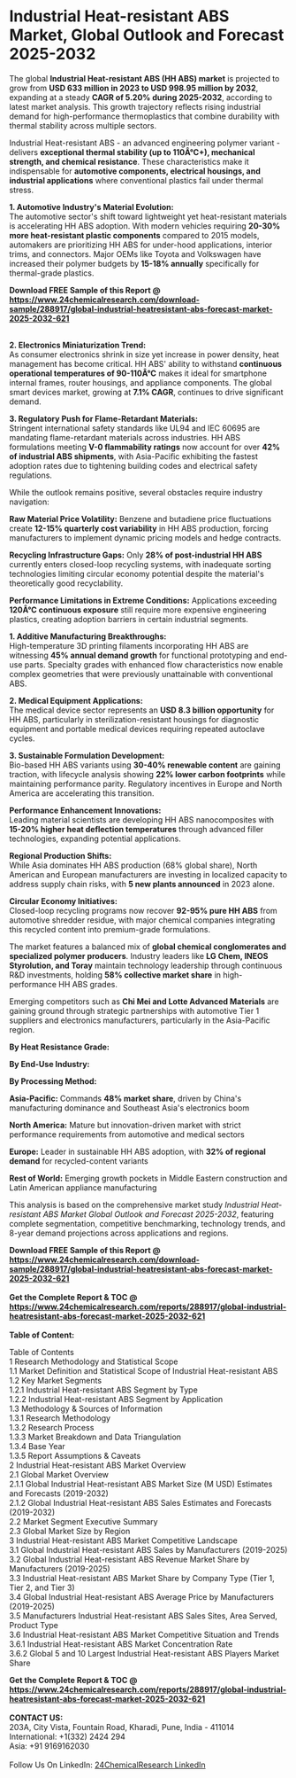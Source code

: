 <h1>Industrial Heat-resistant ABS Market, Global Outlook and Forecast 2025-2032</h1><p>The global <strong>Industrial Heat-resistant ABS (HH ABS) market</strong> is projected to grow from <strong>USD 633 million in 2023 to USD 998.95 million by 2032</strong>, expanding at a steady <strong>CAGR of 5.20% during 2025-2032</strong>, according to latest market analysis. This growth trajectory reflects rising industrial demand for high-performance thermoplastics that combine durability with thermal stability across multiple sectors.</p><p>Industrial Heat-resistant ABS - an advanced engineering polymer variant - delivers <strong>exceptional thermal stability (up to 110Â°C+), mechanical strength, and chemical resistance</strong>. These characteristics make it indispensable for <strong>automotive components, electrical housings, and industrial applications</strong> where conventional plastics fail under thermal stress.</p><p><strong>1. Automotive Industry's Material Evolution:</strong><br>
The automotive sector's shift toward lightweight yet heat-resistant materials is accelerating HH ABS adoption. With modern vehicles requiring <strong>20-30% more heat-resistant plastic components</strong> compared to 2015 models, automakers are prioritizing HH ABS for under-hood applications, interior trims, and connectors. Major OEMs like Toyota and Volkswagen have increased their polymer budgets by <strong>15-18% annually</strong> specifically for thermal-grade plastics.</p><div><b>Download FREE Sample of this Report @ 
            <a href="https://www.24chemicalresearch.com/download-sample/288917/global-industrial-heatresistant-abs-forecast-market-2025-2032-621">
            https://www.24chemicalresearch.com/download-sample/288917/global-industrial-heatresistant-abs-forecast-market-2025-2032-621</a></b></div><br><p><strong>2. Electronics Miniaturization Trend:</strong><br>
As consumer electronics shrink in size yet increase in power density, heat management has become critical. HH ABS' ability to withstand <strong>continuous operational temperatures of 90-110Â°C</strong> makes it ideal for smartphone internal frames, router housings, and appliance components. The global smart devices market, growing at <strong>7.1% CAGR</strong>, continues to drive significant demand.</p><p><strong>3. Regulatory Push for Flame-Retardant Materials:</strong><br>
Stringent international safety standards like UL94 and IEC 60695 are mandating flame-retardant materials across industries. HH ABS formulations meeting <strong>V-0 flammability ratings</strong> now account for over <strong>42% of industrial ABS shipments</strong>, with Asia-Pacific exhibiting the fastest adoption rates due to tightening building codes and electrical safety regulations.</p><p>While the outlook remains positive, several obstacles require industry navigation:</p><p><strong>Raw Material Price Volatility:</strong> Benzene and butadiene price fluctuations create <strong>12-15% quarterly cost variability</strong> in HH ABS production, forcing manufacturers to implement dynamic pricing models and hedge contracts.</p><p><strong>Recycling Infrastructure Gaps:</strong> Only <strong>28% of post-industrial HH ABS</strong> currently enters closed-loop recycling systems, with inadequate sorting technologies limiting circular economy potential despite the material's theoretically good recyclability.</p><p><strong>Performance Limitations in Extreme Conditions:</strong> Applications exceeding <strong>120Â°C continuous exposure</strong> still require more expensive engineering plastics, creating adoption barriers in certain industrial segments.</p><p><strong>1. Additive Manufacturing Breakthroughs:</strong><br>
High-temperature 3D printing filaments incorporating HH ABS are witnessing <strong>45% annual demand growth</strong> for functional prototyping and end-use parts. Specialty grades with enhanced flow characteristics now enable complex geometries that were previously unattainable with conventional ABS.</p><p><strong>2. Medical Equipment Applications:</strong><br>
The medical device sector represents an <strong>USD 8.3 billion opportunity</strong> for HH ABS, particularly in sterilization-resistant housings for diagnostic equipment and portable medical devices requiring repeated autoclave cycles.</p><p><strong>3. Sustainable Formulation Development:</strong><br>
Bio-based HH ABS variants using <strong>30-40% renewable content</strong> are gaining traction, with lifecycle analysis showing <strong>22% lower carbon footprints</strong> while maintaining performance parity. Regulatory incentives in Europe and North America are accelerating this transition.</p><p><strong>Performance Enhancement Innovations:</strong><br>
    Leading material scientists are developing HH ABS nanocomposites with <strong>15-20% higher heat deflection temperatures</strong> through advanced filler technologies, expanding potential applications.</p><p><strong>Regional Production Shifts:</strong><br>
    While Asia dominates HH ABS production (68% global share), North American and European manufacturers are investing in localized capacity to address supply chain risks, with <strong>5 new plants announced</strong> in 2023 alone.</p><p><strong>Circular Economy Initiatives:</strong><br>
    Closed-loop recycling programs now recover <strong>92-95% pure HH ABS</strong> from automotive shredder residue, with major chemical companies integrating this recycled content into premium-grade formulations.</p><p>The market features a balanced mix of <strong>global chemical conglomerates and specialized polymer producers</strong>. Industry leaders like <strong>LG Chem, INEOS Styrolution, and Toray</strong> maintain technology leadership through continuous R&amp;D investments, holding <strong>58% collective market share</strong> in high-performance HH ABS grades.</p><p>Emerging competitors such as <strong>Chi Mei and Lotte Advanced Materials</strong> are gaining ground through strategic partnerships with automotive Tier 1 suppliers and electronics manufacturers, particularly in the Asia-Pacific region.</p><p><strong>By Heat Resistance Grade:</strong></p><p><strong>By End-Use Industry:</strong></p><p><strong>By Processing Method:</strong></p><p><strong>Asia-Pacific:</strong> Commands <strong>48% market share</strong>, driven by China's manufacturing dominance and Southeast Asia's electronics boom</p><p><strong>North America:</strong> Mature but innovation-driven market with strict performance requirements from automotive and medical sectors</p><p><strong>Europe:</strong> Leader in sustainable HH ABS adoption, with <strong>32% of regional demand</strong> for recycled-content variants</p><p><strong>Rest of World:</strong> Emerging growth pockets in Middle Eastern construction and Latin American appliance manufacturing</p><p>This analysis is based on the comprehensive market study <em>Industrial Heat-resistant ABS Market Global Outlook and Forecast 2025-2032</em>, featuring complete segmentation, competitive benchmarking, technology trends, and 8-year demand projections across applications and regions.</p><div><b>Download FREE Sample of this Report @ 
            <a href="https://www.24chemicalresearch.com/download-sample/288917/global-industrial-heatresistant-abs-forecast-market-2025-2032-621">
            https://www.24chemicalresearch.com/download-sample/288917/global-industrial-heatresistant-abs-forecast-market-2025-2032-621</a></b></div><br><div><b>Get the Complete Report & TOC @ 
            <a href="https://www.24chemicalresearch.com/reports/288917/global-industrial-heatresistant-abs-forecast-market-2025-2032-621">
            https://www.24chemicalresearch.com/reports/288917/global-industrial-heatresistant-abs-forecast-market-2025-2032-621</a></b></div><br>
            <b>Table of Content:</b><p>Table of Contents<br />
1 Research Methodology and Statistical Scope<br />
1.1 Market Definition and Statistical Scope of Industrial Heat-resistant ABS<br />
1.2 Key Market Segments<br />
1.2.1 Industrial Heat-resistant ABS Segment by Type<br />
1.2.2 Industrial Heat-resistant ABS Segment by Application<br />
1.3 Methodology & Sources of Information<br />
1.3.1 Research Methodology<br />
1.3.2 Research Process<br />
1.3.3 Market Breakdown and Data Triangulation<br />
1.3.4 Base Year<br />
1.3.5 Report Assumptions & Caveats<br />
2 Industrial Heat-resistant ABS Market Overview<br />
2.1 Global Market Overview<br />
2.1.1 Global Industrial Heat-resistant ABS Market Size (M USD) Estimates and Forecasts (2019-2032)<br />
2.1.2 Global Industrial Heat-resistant ABS Sales Estimates and Forecasts (2019-2032)<br />
2.2 Market Segment Executive Summary<br />
2.3 Global Market Size by Region<br />
3 Industrial Heat-resistant ABS Market Competitive Landscape<br />
3.1 Global Industrial Heat-resistant ABS Sales by Manufacturers (2019-2025)<br />
3.2 Global Industrial Heat-resistant ABS Revenue Market Share by Manufacturers (2019-2025)<br />
3.3 Industrial Heat-resistant ABS Market Share by Company Type (Tier 1, Tier 2, and Tier 3)<br />
3.4 Global Industrial Heat-resistant ABS Average Price by Manufacturers (2019-2025)<br />
3.5 Manufacturers Industrial Heat-resistant ABS Sales Sites, Area Served, Product Type<br />
3.6 Industrial Heat-resistant ABS Market Competitive Situation and Trends<br />
3.6.1 Industrial Heat-resistant ABS Market Concentration Rate<br />
3.6.2 Global 5 and 10 Largest Industrial Heat-resistant ABS Players Market Share </p><div><b>Get the Complete Report & TOC @ 
            <a href="https://www.24chemicalresearch.com/reports/288917/global-industrial-heatresistant-abs-forecast-market-2025-2032-621">
            https://www.24chemicalresearch.com/reports/288917/global-industrial-heatresistant-abs-forecast-market-2025-2032-621</a></b></div><br><b>CONTACT US:</b><br>
            203A, City Vista, Fountain Road, Kharadi, Pune, India - 411014<br>
            International: +1(332) 2424 294<br>
            Asia: +91 9169162030 <br><br>
            Follow Us On LinkedIn: <a href="https://www.linkedin.com/company/24chemicalresearch/">24ChemicalResearch LinkedIn</a>